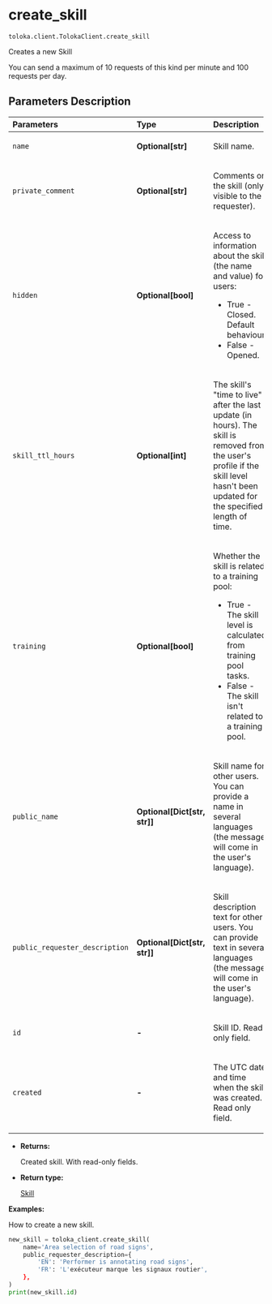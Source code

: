 # create_skill
`toloka.client.TolokaClient.create_skill`

Creates a new Skill


You can send a maximum of 10 requests of this kind per minute and 100 requests per day.

## Parameters Description

| Parameters | Type | Description |
| :----------| :----| :-----------|
`name`|**Optional\[str\]**|<p>Skill name.</p>
`private_comment`|**Optional\[str\]**|<p>Comments on the skill (only visible to the requester).</p>
`hidden`|**Optional\[bool\]**|<p>Access to information about the skill (the name and value) for users:<ul><li>True - Closed. Default behaviour.</li><li>False - Opened.</li></ul></p>
`skill_ttl_hours`|**Optional\[int\]**|<p>The skill&#x27;s &quot;time to live&quot; after the last update (in hours). The skill is removed from the user&#x27;s profile if the skill level hasn&#x27;t been updated for the specified length of time.</p>
`training`|**Optional\[bool\]**|<p>Whether the skill is related to a training pool:<ul><li>True - The skill level is calculated from training pool tasks.</li><li>False - The skill isn&#x27;t related to a training pool.</li></ul></p>
`public_name`|**Optional\[Dict\[str, str\]\]**|<p>Skill name for other users. You can provide a name in several languages (the message will come in the user&#x27;s language).</p>
`public_requester_description`|**Optional\[Dict\[str, str\]\]**|<p>Skill description text for other users. You can provide text in several languages (the message will come in the user&#x27;s language).</p>
`id`|**-**|<p>Skill ID. Read only field.</p>
`created`|**-**|<p>The UTC date and time when the skill was created. Read only field.</p>

* **Returns:**

  Created skill. With read-only fields.

* **Return type:**

  [Skill](toloka.client.skill.Skill.md)

**Examples:**

How to create a new skill.

```python
new_skill = toloka_client.create_skill(
    name='Area selection of road signs',
    public_requester_description={
        'EN': 'Performer is annotating road signs',
        'FR': 'L'exécuteur marque les signaux routier',
    },
)
print(new_skill.id)
```
